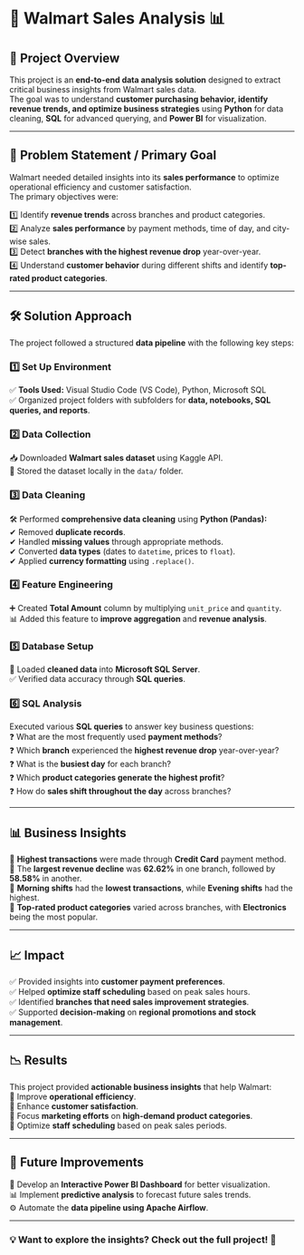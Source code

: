 # 🛒 Walmart Sales Analysis 📊  




## 📌 Project Overview  
This project is an **end-to-end data analysis solution** designed to extract critical business insights from Walmart sales data.  
The goal was to understand **customer purchasing behavior, identify revenue trends, and optimize business strategies** using **Python** for data cleaning, **SQL** for advanced querying, and **Power BI** for visualization.  

---

## 🔑 Problem Statement / Primary Goal  
Walmart needed detailed insights into its **sales performance** to optimize operational efficiency and customer satisfaction.  
The primary objectives were:  

1️⃣ Identify **revenue trends** across branches and product categories.  
2️⃣ Analyze **sales performance** by payment methods, time of day, and city-wise sales.  
3️⃣ Detect **branches with the highest revenue drop** year-over-year.  
4️⃣ Understand **customer behavior** during different shifts and identify **top-rated product categories**.  

---

## 🛠️ Solution Approach  
The project followed a structured **data pipeline** with the following key steps:  

### **1️⃣ Set Up Environment**  
✅ **Tools Used:** Visual Studio Code (VS Code), Python, Microsoft SQL  
✅ Organized project folders with subfolders for **data, notebooks, SQL queries, and reports**.  

### **2️⃣ Data Collection**  
📥 Downloaded **Walmart sales dataset** using Kaggle API.  
📂 Stored the dataset locally in the `data/` folder.  

### **3️⃣ Data Cleaning**  
🛠️ Performed **comprehensive data cleaning** using **Python (Pandas):**  
✔ Removed **duplicate records**.  
✔ Handled **missing values** through appropriate methods.  
✔ Converted **data types** (dates to `datetime`, prices to `float`).  
✔ Applied **currency formatting** using `.replace()`.  

### **4️⃣ Feature Engineering**  
➕ Created **Total Amount** column by multiplying `unit_price` and `quantity`.  
📊 Added this feature to **improve aggregation** and **revenue analysis**.  

### **5️⃣ Database Setup**  
📌 Loaded **cleaned data** into **Microsoft SQL Server**.  
✅ Verified data accuracy through **SQL queries**.  

### **6️⃣ SQL Analysis**  
Executed various **SQL queries** to answer key business questions:  
❓ What are the most frequently used **payment methods**?  
❓ Which **branch** experienced the **highest revenue drop** year-over-year?  
❓ What is the **busiest day** for each branch?  
❓ Which **product categories generate the highest profit**?  
❓ How do **sales shift throughout the day** across branches?  

---

## 📊 Business Insights  
📌 **Highest transactions** were made through **Credit Card** payment method.  
📌 The **largest revenue decline** was **62.62%** in one branch, followed by **58.58%** in another.  
📌 **Morning shifts** had the **lowest transactions**, while **Evening shifts** had the highest.  
📌 **Top-rated product categories** varied across branches, with **Electronics** being the most popular.  

---

## 📈 Impact  
✅ Provided insights into **customer payment preferences**.  
✅ Helped **optimize staff scheduling** based on peak sales hours.  
✅ Identified **branches that need sales improvement strategies**.  
✅ Supported **decision-making** on **regional promotions and stock management**.  

---

## 📉 Results  
This project provided **actionable business insights** that help Walmart:  
🔹 Improve **operational efficiency**.  
🔹 Enhance **customer satisfaction**.  
🔹 Focus **marketing efforts** on **high-demand product categories**.  
🔹 Optimize **staff scheduling** based on peak sales periods.  

---

## 🚀 Future Improvements  
🔮 Develop an **Interactive Power BI Dashboard** for better visualization.  
📊 Implement **predictive analysis** to forecast future sales trends.  
⚙️ Automate the **data pipeline using Apache Airflow**.  

---

### **💡 Want to explore the insights? Check out the full project! 🚀**

